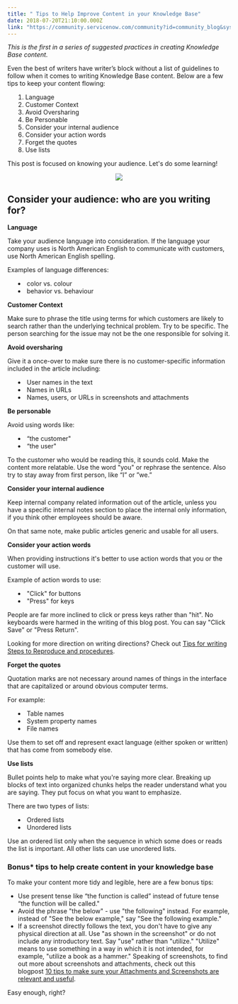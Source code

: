 ```yaml
---
title: " Tips to Help Improve Content in your Knowledge Base"
date: 2018-07-20T21:10:00.000Z
link: "https://community.servicenow.com/community?id=community_blog&sys_id=e53569afdb1757800be6a345ca9619f5"
---
```

<p><em>This is the first in a series of suggested practices in creating Knowledge Base content. </em></p>
<p>Even the best of writers have writer’s block without a list of guidelines to follow when it comes to writing Knowledge Base content. Below are a few tips to keep your content flowing:</p>
<ol style="list-style-position: inside;"><li>Language</li><li>Customer Context</li><li>Avoid Oversharing</li><li>Be Personable</li><li>Consider your internal audience</li><li>Consider your action words</li><li>Forget the quotes</li><li>Use lists</li></ol>
<p>This post is focused on knowing your audience. Let&#39;s do some learning!</p>
<p style="text-align: center;"><img style="max-width: 100%; max-height: 480px;" src="d6ab5163db1357800be6a345ca961902.iix" /></p>
<h2>Consider your audience: who are you writing for?</h2>
<p><strong>Language</strong></p>
<p>Take your audience language into consideration. If the language your company uses is North American English to communicate with customers, use North American English spelling.</p>
<p>Examples of language differences:</p>
<ul style="list-style-position: inside;"><li>color vs. colour</li><li>behavior vs. behaviour </li></ul>
<p><strong>Customer Context</strong></p>
<p>Make sure to phrase the title using terms for which customers are likely to search rather than the underlying technical problem. Try to be specific. The person searching for the issue may not be the one responsible for solving it.</p>
<p><strong>Avoid oversharing</strong></p>
<p>Give it a once-over to make sure there is no customer-specific information included in the article including:</p>
<ul style="list-style-position: inside;"><li>User names in the text</li><li>Names in URLs</li><li>Names, users, or URLs in screenshots and attachments </li></ul>
<p><strong>Be personable</strong></p>
<p>Avoid using words like:</p>
<ul style="list-style-position: inside;"><li>“the customer&#34;</li><li>“the user&#34;</li></ul>
<p>To the customer who would be reading this, it sounds cold. Make the content more relatable. Use the word &#34;you&#34; or rephrase the sentence. Also try to stay away from first person, like “I” or ”we.”</p>
<p><strong>Consider your internal audience</strong></p>
<p>Keep internal company related information out of the article, unless you have a specific internal notes section to place the internal only information, if you think other employees should be aware.</p>
<p>On that same note, make public articles generic and usable for all users.</p>
<p><strong>Consider your action words</strong></p>
<p>When providing instructions it&#39;s better to use action words that you or the customer will use.</p>
<p>Example of action words to use:</p>
<ul style="list-style-position: inside;"><li>&#34;Click&#34; for buttons</li><li>&#34;Press&#34; for keys</li></ul>
<p>People are far more inclined to click or press keys rather than &#34;hit&#34;. No keyboards were harmed in the writing of this blog post. You can say &#34;Click Save&#34; or &#34;Press Return&#34;.</p>
<p>Looking for more direction on writing directions? Check out <a title="Tips for writing Steps to Reproduce and procedures" href="http://bit.ly/ImproveKBcontent3" rel="nofollow">Tips for writing Steps to Reproduce and procedures</a>.</p>
<p><strong>Forget the quotes</strong></p>
<p>Quotation marks are not necessary around names of things in the interface that are capitalized or around obvious computer terms.</p>
<p>For example:</p>
<ul style="list-style-position: inside;"><li>Table names</li><li>System property names</li><li>File names</li></ul>
<p>Use them to set off and represent exact language (either spoken or written) that has come from somebody else.</p>
<p><strong>Use lists</strong></p>
<p>Bullet points help to make what you&#39;re saying more clear. Breaking up blocks of text into organized chunks helps the reader understand what you are saying. They put focus on what you want to emphasize.</p>
<p>There are two types of lists:</p>
<ul style="list-style-position: inside;"><li>Ordered lists</li><li>Unordered lists</li></ul>
<p>Use an ordered list only when the sequence in which some does or reads the list is important. All other lists can use unordered lists.</p>
<h3>Bonus* tips to help create content in your knowledge base</h3>
<p>To make your content more tidy and legible, here are a few bonus tips:</p>
<ul><li>Use present tense like “the function is called” instead of future tense “the function will be called.&#34;</li><li>Avoid the phrase &#34;the below&#34; - use &#34;the following&#34; instead. For example, instead of &#34;See the below example,&#34; say &#34;See the following example.&#34;</li><li>If a screenshot directly follows the text, you don&#39;t have to give any physical direction at all. Use &#34;as shown in the screenshot&#34; or do not include any introductory text. Say &#34;use&#34; rather than &#34;utilize.&#34; &#34;Utilize&#34; means to use something in a way in which it is not intended, for example, &#34;utilize a book as a hammer.&#34; Speaking of screenshots, to find out more about screenshots and attachments, check out this blogpost <a title="10 tips to make sure your Attachments and Screenshots are relevant and useful" href="http://bit.ly/ImproveKBcontent2" rel="nofollow">10 tips to make sure your Attachments and Screenshots are relevant and useful</a>.</li></ul>
<p>Easy enough, right? </p>